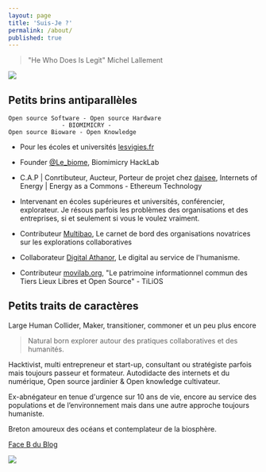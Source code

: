 ```yaml
---
layout: page
title: 'Suis-Je ?'
permalink: /about/
published: true
---
```


> "He Who Does Is Legit" Michel Lallement

![](https://framapic.org/di6gDckVSBes/ShkxHGZxabZ1.jpg)

## Petits brins antiparallèles

```
Open source Software - Open source Hardware 
               - BIOMIMICRY -
Open source Bioware - Open Knowledge
```
* Pour les écoles et universités [lesvigies.fr](http://lesvigies.fr/)

* Founder [@Le_biome](https://lebiome.github.io/), Biomimicry HackLab 

* C.A.P | Conrtibuteur, Aucteur, Porteur de projet chez [daisee](http://daisee.org/), Internets of Energy | Energy as a Commons - Ethereum Technology

* Intervenant en écoles supérieures et universités, conférencier, explorateur. Je résous parfois les problèmes des organisations et des entreprises, si et seulement si vous le voulez vraiment.

* Contributeur [Multibao](http://www.multibao.org), Le carnet de bord des organisations novatrices sur les explorations collaboratives

* Collaborateur [Digital Athanor](http://www.digital-athanor.com/), Le digital au service de l'humanisme.

* Contributeur [movilab.org](http://movilab.org/index.php?title=Accueil), "Le patrimoine informationnel commun des Tiers Lieux Libres et Open Source" - TiLiOS

## Petits traits de caractères 

Large Human Collider, Maker, transitioner, commoner et un peu plus encore

> Natural born explorer autour des pratiques collaboratives et des humanités.

Hacktivist, multi entrepreneur et start-up, consultant ou stratégiste parfois mais toujours passeur et formateur.
Autodidacte des internets et du numérique, Open source jardinier & Open knowledge cultivateur.

Ex-abnégateur en tenue d'urgence sur 10 ans de vie, encore au service des populations et de l’environnement mais dans une autre approche toujours humaniste. 

Breton amoureux des océans et contemplateur de la biosphère.


[Face B du Blog](https://xavcc.github.io/epistole/)

![](https://framapic.org/KCaAxT5561eD/0vuX3wzX6UiL)
